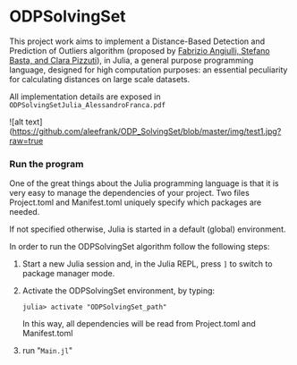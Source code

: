 # ODPSolvingSet
This project work aims to implement a Distance-Based Detection and Prediction of Outliers algorithm (proposed by 
[Fabrizio Angiulli, Stefano Basta, and Clara Pizzuti](https://ieeexplore.ieee.org/document/1563979)),
in Julia, a general purpose programming language, designed for high computation purposes: an essential peculiarity for calculating distances on large scale datasets.

All implementation details are exposed in `ODPSolvingSetJulia_AlessandroFranca.pdf`

![alt text](https://github.com/aleefrank/ODP_SolvingSet/blob/master/img/test1.jpg?raw=true



### Run the program
One of the great things about the Julia programming language is that it is very easy to manage the dependencies of your project.
Two files Project.toml and Manifest.toml uniquely specify which packages are needed.

If not specified otherwise, Julia is started in a default (global) environment.

In order to run the ODPSolvingSet algorithm follow the following steps:

1. Start a new Julia session and, in the Julia REPL, press `]` to switch to package manager mode.

2. Activate the ODPSolvingSet environment, by typing:
      ```
      julia> activate "ODPSolvingSet_path"
      ```
      In this way, all dependencies will be read from Project.toml and Manifest.toml
2. run "`Main.jl`"
